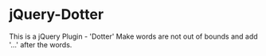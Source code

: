 jQuery-Dotter
=============

This is a jQuery Plugin - 'Dotter'
Make words are not out of bounds and add '...' after the words.
